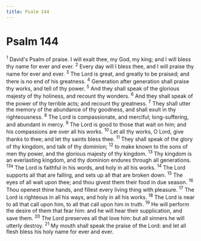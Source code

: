```yaml
---
title: Psalm 144
---
```

# Psalm 144

<sup>1</sup> David's Psalm of praise. I will exalt thee, my God, my king; and I will bless thy name for ever and ever. <sup>2</sup> Every day will I bless thee, and I will praise thy name for ever and ever. <sup>3</sup> The Lord is great, and greatly to be praised; and there is no end of his greatness. <sup>4</sup> Generation after generation shall praise thy works, and tell of thy power. <sup>5</sup> And they shall speak of the glorious majesty of thy holiness, and recount thy wonders. <sup>6</sup> And they shall speak of the power of thy terrible acts; and recount thy greatness. <sup>7</sup> They shall utter the memory of the abundance of thy goodness, and shall exult in thy righteousness. <sup>8</sup> The Lord is compassionate, and merciful; long-suffering, and abundant in mercy. <sup>9</sup> The Lord is good to those that wait on him; and his compassions are over all his works. <sup>10</sup> Let all thy works, O Lord, give thanks to thee; and let thy saints bless thee. <sup>11</sup> They shall speak of the glory of thy kingdom, and talk of thy dominion; <sup>12</sup> to make known to the sons of men thy power, and the glorious majesty of thy kingdom. <sup>13</sup> Thy kingdom is an everlasting kingdom, and thy dominion endures through all generations. <sup>13a</sup> The Lord is faithful in his words, and holy in all his works. <sup>14</sup> The Lord supports all that are falling, and sets up all that are broken down. <sup>15</sup> The eyes of all wait upon thee; and thou givest them their food in due season. <sup>16</sup> Thou openest thine hands, and fillest every living thing with pleasure. <sup>17</sup> The Lord is righteous in all his ways, and holy in all his works. <sup>18</sup> The Lord is near to all that call upon him, to all that call upon him in truth. <sup>19</sup> He will perform the desire of them that fear him: and he will hear their supplication, and save them. <sup>20</sup> The Lord preserves all that love him: but all sinners he will utterly destroy. <sup>21</sup> My mouth shall speak the praise of the Lord: and let all flesh bless his holy name for ever and ever. 